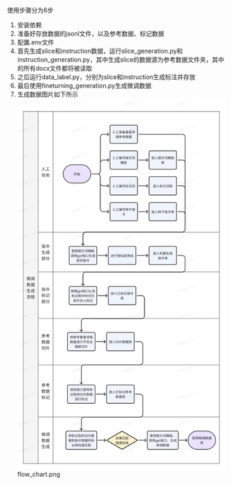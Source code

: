 使用步骤分为6步
1. 安装依赖
2. 准备好存放数据的jsonl文件，以及参考数据、标记数据
3. 配置.env文件
4. 首先生成slice和instruction数据，运行slice_generation.py和instruction_generation.py，其中生成slice的数据源为参考数据文件夹，其中的所有docx文件都将被读取
5. 之后运行data_label.py，分别为slice和instruction生成标注并存放
6. 最后使用fineturning_generation.py生成微调数据
7. 生成数据图片如下所示![flow_chart.png](flow_chart.png)flow_chart.png
